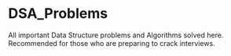 # DSA_Problems
All important Data Structure problems and Algorithms solved here. Recommended for those who are preparing to crack interviews.

